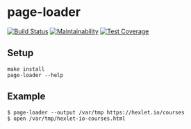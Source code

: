 # page-loader

[![Build Status](https://travis-ci.org/Yorickov/project-lvl3-s194.svg?branch=master)](https://travis-ci.org/Yorickov/project-lvl3-s194)
[![Maintainability](https://api.codeclimate.com/v1/badges/ce9a13989f7ad811dd2b/maintainability)](https://codeclimate.com/github/Yorickov/project-lvl3-s194/maintainability)
[![Test Coverage](https://api.codeclimate.com/v1/badges/ce9a13989f7ad811dd2b/test_coverage)](https://codeclimate.com/github/Yorickov/project-lvl3-s194/test_coverage)

## Setup

```
make install
page-loader --help
```
## Example

```
$ page-loader --output /var/tmp https://hexlet.io/courses
$ open /var/tmp/hexlet-io-courses.html
```
